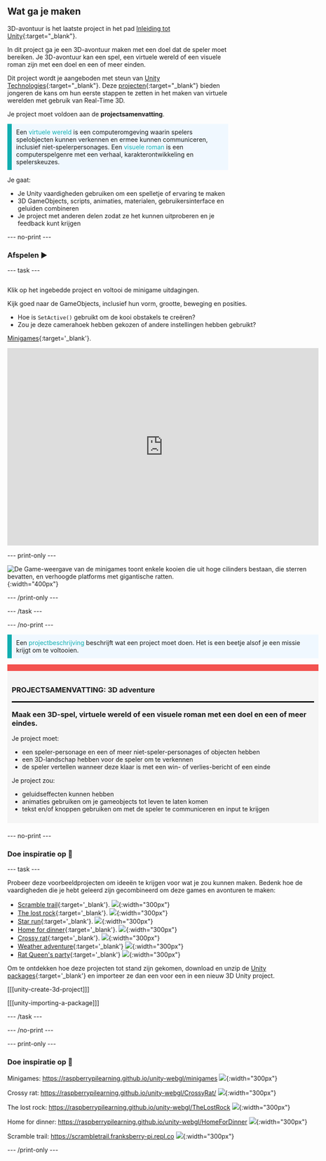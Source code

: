 ## Wat ga je maken

3D-avontuur is het laatste project in het pad [Inleiding tot Unity](https://projects.raspberrypi.org/en/pathways/unity-intro){:target="_blank"}.

In dit project ga je een 3D-avontuur maken met een doel dat de speler moet bereiken. Je 3D-avontuur kan een spel, een virtuele wereld of een visuele roman zijn met een doel en een of meer einden.

Dit project wordt je aangeboden met steun van [Unity Technologies](https://unity.com/){:target="_blank"}.  Deze [projecten](https://projects.raspberrypi.org/en/pathways/unity-intro){:target="_blank"} bieden jongeren de kans om hun eerste stappen te zetten in het maken van virtuele werelden met gebruik van Real-Time 3D.

Je project moet voldoen aan de **projectsamenvatting**.

<p style="border-left: solid; border-width:10px; border-color: #0faeb0; background-color: aliceblue; padding: 10px;">
Een <span style="color: #0faeb0">virtuele wereld</span> is een computeromgeving waarin spelers spelobjecten kunnen verkennen en ermee kunnen communiceren, inclusief niet-spelerpersonages. Een <span style="color: #0faeb0">visuele roman</span> is een computerspelgenre met een verhaal, karakterontwikkeling en spelerskeuzes.</p>

Je gaat:
+ Je Unity vaardigheden gebruiken om een spelletje of ervaring te maken
+ 3D GameObjects, scripts, animaties, materialen, gebruikersinterface en geluiden combineren
+ Je project met anderen delen zodat ze het kunnen uitproberen en je feedback kunt krijgen

--- no-print ---

### Afspelen ▶️

--- task ---

<div style="display: flex; flex-wrap: wrap">
<div style="flex-basis: 175px; flex-grow: 1">

Klik op het ingebedde project en voltooi de minigame uitdagingen.

Kijk goed naar de GameObjects, inclusief hun vorm, grootte, beweging en posities.
+ Hoe is `SetActive()` gebruikt om de kooi obstakels te creëren?
+ Zou je deze camerahoek hebben gekozen of andere instellingen hebben gebruikt?

[Minigames](https://raspberrypilearning.github.io/unity-webgl/minigames){:target='_blank'}.

<iframe allowtransparency="true" width="710" height="450" src="https://raspberrypilearning.github.io/unity-webgl/minigames" frameborder="0"></iframe>

--- print-only ---

![De Game-weergave van de minigames toont enkele kooien die uit hoge cilinders bestaan, die sterren bevatten, en verhoogde platforms met gigantische ratten.](images/minigames.png){:width="400px"}

--- /print-only ---

--- /task ---

--- /no-print ---

<p style="border-left: solid; border-width:10px; border-color: #0faeb0; background-color: aliceblue; padding: 10px;">
Een <span style="color: #0faeb0">projectbeschrijving</span> beschrijft wat een project moet doen. Het is een beetje alsof je een missie krijgt om te voltooien.
</p>

<div style="border-top: 15px solid #f3524f; background-color: whitesmoke; margin-bottom: 20px; padding: 10px;">

### PROJECTSAMENVATTING: 3D adventure <hr style="border-top: 2px solid black;"> Maak een 3D-spel, virtuele wereld of een visuele roman met een doel en een of meer eindes.

Je project moet:
+ een speler-personage en een of meer niet-speler-personages of objecten hebben
+ een 3D-landschap hebben voor de speler om te verkennen
+ de speler vertellen wanneer deze klaar is met een win- of verlies-bericht of een einde

Je project zou:
+ geluidseffecten kunnen hebben
+ animaties gebruiken om je gameobjects tot leven te laten komen
+ tekst en/of knoppen gebruiken om met de speler te communiceren en input te krijgen
</div>

--- no-print ---

### Doe inspiratie op 💭

--- task ---

Probeer deze voorbeeldprojecten om ideeën te krijgen voor wat je zou kunnen maken. Bedenk hoe de vaardigheden die je hebt geleerd zijn gecombineerd om deze games en avonturen te maken:

+ [Scramble trail](https://raspberrypilearning.github.io/unity-webgl/ScrambleTrail/){:target='_blank'}. ![](images/scramble-trail.png){:width="300px"}
+ [The lost rock](https://raspberrypilearning.github.io/unity-webgl/TheLostRock/){:target='_blank'}. ![](images/lost-rock.png){:width="300px"}
+ [Star run](star-run.png){:target='_blank'}. ![](images/star-run.png){:width="300px"}
+ [Home for dinner](https://raspberrypilearning.github.io/unity-webgl/HomeForDinner/){:target='_blank'}. ![](images/home-for-dinner.png){:width="300px"}
+ [Crossy rat](https://raspberrypilearning.github.io/unity-webgl/CrossyRat/){:target='_blank'}. ![](images/crossy-rat.png){:width="300px"}
+ [Weather adventure](https://weather3dadventure.rpfilt.repl.co/){:target='_blank'}
![](images/weather-3d-adventure.png){:width="300px"}
+ [Rat Queen's party](https://castle3dadventure.rpfilt.repl.co){:target='_blank'}
![](images/castle-3D-adventure.png){:width="300px"}

Om te ontdekken hoe deze projecten tot stand zijn gekomen, download en unzip de [Unity packages](https://rpf.io/p/en/3d-adventure-get){:target='_blank'} en importeer ze dan een voor een in een nieuw 3D Unity project.

[[[unity-create-3d-project]]]

[[[unity-importing-a-package]]]

--- /task ---

--- /no-print ---

--- print-only ---

### Doe inspiratie op 💭

Minigames: https://raspberrypilearning.github.io/unity-webgl/minigames ![](images/minigames.png){:width="300px"}

Crossy rat: https://raspberrypilearning.github.io/unity-webgl/CrossyRat/ ![](images/crossy-rat.png){:width="300px"}

The lost rock: https://raspberrypilearning.github.io/unity-webgl/TheLostRock ![](images/lost-rock.png){:width="300px"}

Home for dinner: https://raspberrypilearning.github.io/unity-webgl/HomeForDinner ![](images/home-for-dinner.png){:width="300px"}

Scramble trail: https://scrambletrail.franksberry-pi.repl.co ![](images/scramble-trail.png){:width="300px"}

--- /print-only ---

